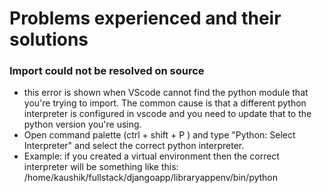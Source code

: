 # Problems experienced and their solutions

### Import could not be resolved on source
 - this error is shown when VScode cannot find the python module that you're trying to import. The common cause is that a different python interpreter is configured in vscode and you need to update that to the python version you're using.
 - Open command palette (ctrl + shift + P ) and type "Python: Select Interpreter" and select the correct python interpreter.
 - Example: if you created a virtual environment then the correct interpreter will be something like this: /home/kaushik/fullstack/djangoapp/libraryappenv/bin/python

